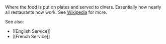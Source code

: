 Where the food is put on plates and served to diners. Essentially how nearly all restaurants now work. See [Wikipedia](https://en.wikipedia.org/wiki/Service_%C3%A0_la_russe) for more.

See also:
- [[English Service]]
- [[French Service]]